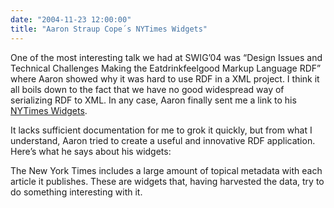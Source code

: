 ```yaml
---
date: "2004-11-23 12:00:00"
title: "Aaron Straup Cope´s NYTimes Widgets"
---
```




One of the most interesting talk we had at SWIG&rsquo;04 was &ldquo;Design Issues and Technical Challenges Making the Eatdrinkfeelgood Markup Language RDF&rdquo; where Aaron showed why it was hard to use RDF in a XML project. I think it all boils down to the fact that we have no good widespread way of serializing RDF to XML. In any case, Aaron finally sent me a link to his [NYTimes Widgets](http://www.aaronland.info/nytimes/).

It lacks sufficient documentation for me to grok it quickly, but from what I understand, Aaron tried to create a useful and innovative RDF application. Here&rsquo;s what he says about his widgets:

> 
The New York Times includes a large amount of topical metadata with each article it publishes. These are widgets that, having harvested the data, try to do something interesting with it.




